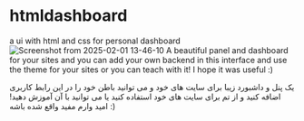 # htmldashboard
a ui with html and css for personal dashboard 
![Screenshot from 2025-02-01 13-46-10](https://github.com/user-attachments/assets/1b7b7fca-8b02-4667-95a5-016395654711)
A beautiful panel and dashboard for your sites and you can add your own backend in this interface and use the theme for your sites or you can teach with it! I hope it was useful  :)

یک پنل و داشبورد زیبا برای سایت های خود و می توانید باطن خود را در این رابط کاربری اضافه کنید و از تم برای سایت های خود استفاده کنید یا می توانید با آن آموزش دهید! امید وارم مفید واقع شده باشه :)
